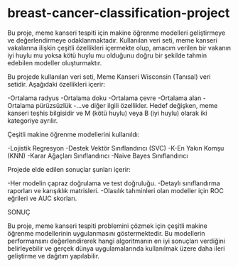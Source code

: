 # breast-cancer-classification-project

Bu proje, meme kanseri tespiti için makine öğrenme modelleri geliştirmeye ve değerlendirmeye odaklanmaktadır. Kullanılan veri seti, meme kanseri vakalarına ilişkin çeşitli özellikleri içermekte olup, amacım verilen bir vakanın iyi huylu mu yoksa kötü huylu mu olduğunu doğru bir şekilde tahmin edebilen modeller oluşturmaktır.

Bu projede kullanılan veri seti, Meme Kanseri Wisconsin (Tanısal) veri setidir. Aşağıdaki özellikleri içerir:

-Ortalama radyus
-Ortalama doku
-Ortalama çevre
-Ortalama alan
-Ortalama pürüzsüzlük
-...ve diğer ilgili özellikler.
Hedef değişken, meme kanseri teşhis bilgisidir ve M (kötü huylu) veya B (iyi huylu) olarak iki kategoriye ayrılır.

Çeşitli makine öğrenme modellerini kullanıldı:

-Lojistik Regresyon
-Destek Vektör Sınıflandırıcı (SVC)
-K-En Yakın Komşu (KNN)
-Karar Ağaçları Sınıflandırıcı
-Naive Bayes Sınıflandırıcı

Projede elde edilen sonuçlar şunları içerir:

-Her modelin çapraz doğrulama ve test doğruluğu.
-Detaylı sınıflandırma raporları ve karışıklık matrisleri.
-Olasılık tahminleri olan modeller için ROC eğrileri ve AUC skorları.


SONUÇ

Bu proje, meme kanseri tespiti problemini çözmek için çeşitli makine öğrenme modellerinin uygulanmasını göstermektedir. Bu modellerin performansını değerlendirerek hangi algoritmanın en iyi sonuçları verdiğini belirleyebilir ve gerçek dünya uygulamalarında kullanılmak üzere daha ileri geliştirme ve dağıtım yapılabilir.
